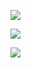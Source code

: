 <a href="https://www.amazon.com/gp/product/0141441143/ref=as_li_ss_il?ie=UTF8&linkCode=li2&tag=&linkId=ba72a40fe50919e9e681985d4050d388" target="_blank"><img border="0" src="//ws-na.amazon-adsystem.com/widgets/q?_encoding=UTF8&ASIN=0141441143&Format=_SL160_&ID=AsinImage&MarketPlace=US&ServiceVersion=20070822&WS=1&tag=" ></a><img src="https://ir-na.amazon-adsystem.com/e/ir?t=&l=li2&o=1&a=0141441143" width="1" height="1" border="0" alt="" style="border:none !important; margin:0px !important;" />

<a href="https://www.amazon.com/Birth-Love-Novel-Joanna-Kavenna-ebook/dp/B003H3IOL4/ref=as_li_ss_il?s=books&ie=UTF8&qid=1475605857&sr=1-1&keywords=the+birth+of+love+kavenna&linkCode=li2&tag=timeoutbooks-20&linkId=462eedbcb8cadbcfa62016d5ab4fc81e" target="_blank"><img border="0" src="//ws-na.amazon-adsystem.com/widgets/q?_encoding=UTF8&ASIN=B003H3IOL4&Format=_SL160_&ID=AsinImage&MarketPlace=US&ServiceVersion=20070822&WS=1&tag=timeoutbooks-20" ></a><img src="https://ir-na.amazon-adsystem.com/e/ir?t=timeoutbooks-20&l=li2&o=1&a=B003H3IOL4" width="1" height="1" border="0" alt="" style="border:none !important; margin:0px !important;" />


<a href="https://www.amazon.com/Need-Talk-About-Kevin-tie/dp/0062119044/ref=as_li_ss_il?_encoding=UTF8&qid=1475605945&sr=1-1&linkCode=li3&tag=timeoutbooks-20&linkId=13a7cec22ef9184cf509aa7cb3b387d0" target="_blank"><img border="0" src="//ws-na.amazon-adsystem.com/widgets/q?_encoding=UTF8&ASIN=0062119044&Format=_SL250_&ID=AsinImage&MarketPlace=US&ServiceVersion=20070822&WS=1&tag=timeoutbooks-20" ></a><img src="https://ir-na.amazon-adsystem.com/e/ir?t=timeoutbooks-20&l=li3&o=1&a=0062119044" width="1" height="1" border="0" alt="" style="border:none !important; margin:0px !important;" />
